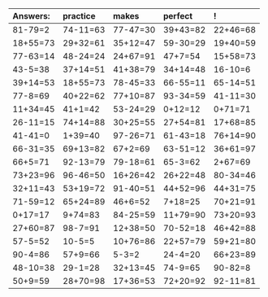 | Answers: | practice | makes | perfect | ! |
| :--- | :--- | :--- | :--- | :--- |
| 81-79=2 | 74-11=63 | 77-47=30 | 39+43=82 | 22+46=68 | 
| 18+55=73 | 29+32=61 | 35+12=47 | 59-30=29 | 19+40=59 | 
| 77-63=14 | 48-24=24 | 24+67=91 | 47+7=54 | 15+58=73 | 
| 43-5=38 | 37+14=51 | 41+38=79 | 34+14=48 | 16-10=6 | 
| 39+14=53 | 18+55=73 | 78-45=33 | 66-55=11 | 65-14=51 | 
| 77-8=69 | 40+22=62 | 77+10=87 | 93-34=59 | 41-11=30 | 
| 11+34=45 | 41+1=42 | 53-24=29 | 0+12=12 | 0+71=71 | 
| 26-11=15 | 74+14=88 | 30+25=55 | 27+54=81 | 17+68=85 | 
| 41-41=0 | 1+39=40 | 97-26=71 | 61-43=18 | 76+14=90 | 
| 66-31=35 | 69+13=82 | 67+2=69 | 63-51=12 | 36+61=97 | 
| 66+5=71 | 92-13=79 | 79-18=61 | 65-3=62 | 2+67=69 | 
| 73+23=96 | 96-46=50 | 16+26=42 | 26+22=48 | 80-34=46 | 
| 32+11=43 | 53+19=72 | 91-40=51 | 44+52=96 | 44+31=75 | 
| 71-59=12 | 65+24=89 | 46+6=52 | 7+18=25 | 70+21=91 | 
| 0+17=17 | 9+74=83 | 84-25=59 | 11+79=90 | 73+20=93 | 
| 27+60=87 | 98-7=91 | 12+38=50 | 70-52=18 | 46+42=88 | 
| 57-5=52 | 10-5=5 | 10+76=86 | 22+57=79 | 59+21=80 | 
| 90-4=86 | 57+9=66 | 5-3=2 | 24-4=20 | 66+23=89 | 
| 48-10=38 | 29-1=28 | 32+13=45 | 74-9=65 | 90-82=8 | 
| 50+9=59 | 28+70=98 | 17+36=53 | 72+20=92 | 92-11=81 | 
